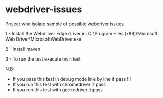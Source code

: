 # webdriver-issues

Project who isolate sample of possible webdriver issues

1 - Install the Webdriver Edge driver in:
    C:\Program Files (x86)\Microsoft Web Driver\MicrosoftWebDriver.exe

2 - Install maven

3 - To run the test execute
    mvn test

N.B:
 - If you pass this test in debug mode line by line it pass !!!
 - If you run this test with chromedriver it pass
 - If you run this test with geckodriver it pass